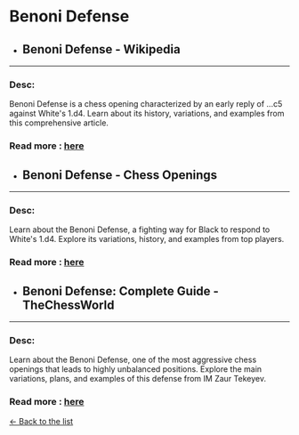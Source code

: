 # Benoni Defense
- ## **Benoni Defense - Wikipedia** 

---
### Desc: 
 Benoni Defense is a chess opening characterized by an early reply of ...c5 against White's 1.d4. Learn about its history, variations, and examples from this comprehensive article. 
### Read more : [here](https://en.wikipedia.org/wiki/Benoni_Defense) 
- ## **Benoni Defense - Chess Openings** 

---
### Desc: 
 Learn about the Benoni Defense, a fighting way for Black to respond to White's 1.d4. Explore its variations, history, and examples from top players. 
### Read more : [here](https://www.chess.com/openings/Benoni-Defense) 
- ## **Benoni Defense: Complete Guide - TheChessWorld** 

---
### Desc: 
 Learn about the Benoni Defense, one of the most aggressive chess openings that leads to highly unbalanced positions. Explore the main variations, plans, and examples of this defense from IM Zaur Tekeyev. 
### Read more : [here](https://thechessworld.com/articles/openings/the-benoni-defense-complete-guide/) 


[← Back to the list](chess-openings.md)